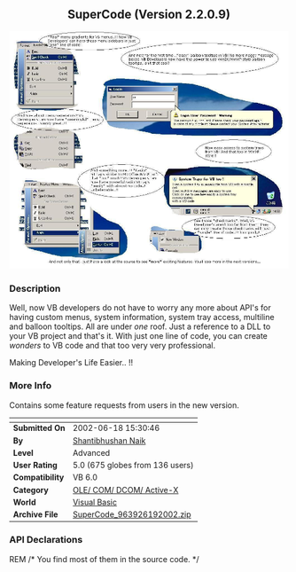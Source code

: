 ﻿<div align="center">

## SuperCode \(Version 2\.2\.0\.9\)

<img src="PIC2002619536585953.JPG">
</div>

### Description

Well, now VB developers do not have to worry any more about API's for having custom menus, system information, system tray access, multiline and balloon tooltips. All are under *one* roof. Just a reference to a DLL to your VB project and that's it. With just one line of code, you can create *wonders* to VB code and that too very very professional.

Making Developer's Life Easier.. !!
 
### More Info
 
Contains some feature requests from users in the new version.


<span>             |<span>
---                |---
**Submitted On**   |2002-06-18 15:30:46
**By**             |[Shantibhushan Naik](https://github.com/Planet-Source-Code/PSCIndex/blob/master/ByAuthor/shantibhushan-naik.md)
**Level**          |Advanced
**User Rating**    |5.0 (675 globes from 136 users)
**Compatibility**  |VB 6\.0
**Category**       |[OLE/ COM/ DCOM/ Active\-X](https://github.com/Planet-Source-Code/PSCIndex/blob/master/ByCategory/ole-com-dcom-active-x__1-29.md)
**World**          |[Visual Basic](https://github.com/Planet-Source-Code/PSCIndex/blob/master/ByWorld/visual-basic.md)
**Archive File**   |[SuperCode\_963926192002\.zip](https://github.com/Planet-Source-Code/shantibhushan-naik-supercode-version-2-2-0-9__1-35748/archive/master.zip)

### API Declarations

REM /* You find most of them in the source code. */





